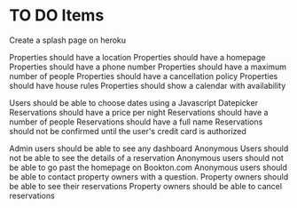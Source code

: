 # TO DO Items

Create a splash page on heroku

Properties should have a location
Properties should have a homepage
Properties should have a phone number
Properties should have a maximum number of people
Properties should have a cancellation policy
Properties should have house rules
Properties should show a calendar with availability

Users should be able to choose dates using a Javascript Datepicker
Reservations should have a price per night
Reservations should have a number of people
Reservations should have a full name
Reservations should not be confirmed until the user's credit card is authorized

Admin users should be able to see any dashboard
Anonymous Users should not be able to see the details of a reservation
Anonymous users should not be able to go past the homepage on Bookton.com
Anonymous users should be able to contact property owners with a question.
Property owners should be able to see their reservations
Property owners should be able to cancel reservations

